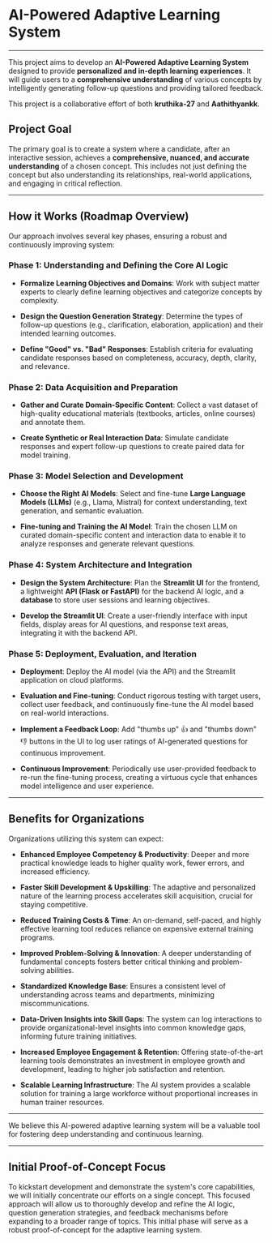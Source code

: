 # AI-Powered Adaptive Learning System

---

This project aims to develop an **AI-Powered Adaptive Learning System** designed to provide **personalized and in-depth learning experiences**. It will guide users to a **comprehensive understanding** of various concepts by intelligently generating follow-up questions and providing tailored feedback.

This project is a collaborative effort of both **kruthika-27** and **Aathithyankk**.

## Project Goal

The primary goal is to create a system where a candidate, after an interactive session, achieves a **comprehensive, nuanced, and accurate understanding** of a chosen concept. This includes not just defining the concept but also understanding its relationships, real-world applications, and engaging in critical reflection.

---

## How it Works (Roadmap Overview)

Our approach involves several key phases, ensuring a robust and continuously improving system:

### Phase 1: Understanding and Defining the Core AI Logic

- **Formalize Learning Objectives and Domains**: Work with subject matter experts to clearly define learning objectives and categorize concepts by complexity.
    
- **Design the Question Generation Strategy**: Determine the types of follow-up questions (e.g., clarification, elaboration, application) and their intended learning outcomes.
    
- **Define "Good" vs. "Bad" Responses**: Establish criteria for evaluating candidate responses based on completeness, accuracy, depth, clarity, and relevance.
    

### Phase 2: Data Acquisition and Preparation

- **Gather and Curate Domain-Specific Content**: Collect a vast dataset of high-quality educational materials (textbooks, articles, online courses) and annotate them.
    
- **Create Synthetic or Real Interaction Data**: Simulate candidate responses and expert follow-up questions to create paired data for model training.
    

### Phase 3: Model Selection and Development

- **Choose the Right AI Models**: Select and fine-tune **Large Language Models (LLMs)** (e.g., Llama, Mistral) for context understanding, text generation, and semantic evaluation.
    
- **Fine-tuning and Training the AI Model**: Train the chosen LLM on curated domain-specific content and interaction data to enable it to analyze responses and generate relevant questions.
    

### Phase 4: System Architecture and Integration

- **Design the System Architecture**: Plan the **Streamlit UI** for the frontend, a lightweight **API (Flask or FastAPI)** for the backend AI logic, and a **database** to store user sessions and learning objectives.
    
- **Develop the Streamlit UI**: Create a user-friendly interface with input fields, display areas for AI questions, and response text areas, integrating it with the backend API.
    

### Phase 5: Deployment, Evaluation, and Iteration

- **Deployment**: Deploy the AI model (via the API) and the Streamlit application on cloud platforms.
    
- **Evaluation and Fine-tuning**: Conduct rigorous testing with target users, collect user feedback, and continuously fine-tune the AI model based on real-world interactions.
    
- **Implement a Feedback Loop**: Add "thumbs up" 👍 and "thumbs down" 👎 buttons in the UI to log user ratings of AI-generated questions for continuous improvement.
    
- **Continuous Improvement**: Periodically use user-provided feedback to re-run the fine-tuning process, creating a virtuous cycle that enhances model intelligence and user experience.
    

---

## Benefits for Organizations

Organizations utilizing this system can expect:

- **Enhanced Employee Competency & Productivity**: Deeper and more practical knowledge leads to higher quality work, fewer errors, and increased efficiency.
    
- **Faster Skill Development & Upskilling**: The adaptive and personalized nature of the learning process accelerates skill acquisition, crucial for staying competitive.
    
- **Reduced Training Costs & Time**: An on-demand, self-paced, and highly effective learning tool reduces reliance on expensive external training programs.
    
- **Improved Problem-Solving & Innovation**: A deeper understanding of fundamental concepts fosters better critical thinking and problem-solving abilities.
    
- **Standardized Knowledge Base**: Ensures a consistent level of understanding across teams and departments, minimizing miscommunications.
    
- **Data-Driven Insights into Skill Gaps**: The system can log interactions to provide organizational-level insights into common knowledge gaps, informing future training initiatives.
    
- **Increased Employee Engagement & Retention**: Offering state-of-the-art learning tools demonstrates an investment in employee growth and development, leading to higher job satisfaction and retention.
    
- **Scalable Learning Infrastructure**: The AI system provides a scalable solution for training a large workforce without proportional increases in human trainer resources.
    

---

We believe this AI-powered adaptive learning system will be a valuable tool for fostering deep understanding and continuous learning.

---

## Initial Proof-of-Concept Focus

To kickstart development and demonstrate the system's core capabilities, we will initially concentrate our efforts on a single concept. This focused approach will allow us to thoroughly develop and refine the AI logic, question generation strategies, and feedback mechanisms before expanding to a broader range of topics. This initial phase will serve as a robust proof-of-concept for the adaptive learning system.
